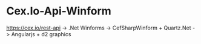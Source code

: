 # Cex.Io-Api-Winform

https://cex.io/rest-api -> .Net Winforms  -> CefSharpWinform + Quartz.Net -> Angularjs + d2 graphics
                                                                
                                                                
